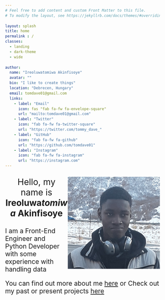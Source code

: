 ```yaml
---
# Feel free to add content and custom Front Matter to this file.
# To modify the layout, see https://jekyllrb.com/docs/themes/#overriding-theme-defaults

layout: splash
title: home
permalink : /
classes:
  - landing
  - dark-theme
  - wide

author:
  name: "Ireoluwatomiwa Akinfisoye"
  avatar: ""
  bio: "I like to create things"
  location: "Debrecen, Hungary"
  email: tomdave01@gmail.com
  links:
    - label: "Email"
      icon: fas "fab fa-fw fa-envelope-square"
      url: "mailto:tomdave01@gmail.com"
    - label: "Twitter"
      icon: "fab fa-fw fa-twitter-square"
      url: "https://twitter.com/tommy_dave_"
    - label: "GitHub"
      icon: "fab fa-fw fa-github"
      url: "https://github.com/tomdave01"
    - label: "Instagram"
      icon: "fab fa-fw fa-instagram"
      url: "https://instagram.com"
---
```


<p style="font-size: 200%; text-align: center"><img src="./assets/images/photo.jpg" alt="A picture of me" style="float:right;width:75%;height:auto;max-width:300px;">Hello, my name is <strong>Ireoluwa<em>tomiwa</em> Akinfisoye</strong>
<p style="font-size: 150%" >I am a Front-End Engineer and Python Developer with some experience with handling data
<p style="font-size: 150%" >You can find out more about me <a href="/about">here</a> or Check out my past or present projects <a href="/projects">here</a>
